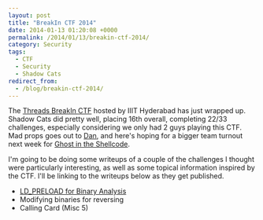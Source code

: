 ```yaml
---
layout: post
title: "BreakIn CTF 2014"
date: 2014-01-13 01:20:08 +0000
permalink: /2014/01/13/breakin-ctf-2014/
category: Security
tags:
  - CTF
  - Security
  - Shadow Cats
redirect_from:
  - /blog/breakin-ctf-2014/
---
```

The [Threads BreakIn CTF](http://felicity.iiit.ac.in/threads/breakin) hosted by IIIT Hyderabad has just wrapped up.  Shadow Cats did pretty well, placing 16th overall, completing 22/33 challenges, especially considering we only had 2 guys playing this CTF.  Mad props goes out to [Dan](http://lockboxx.blogspot.com/), and here's hoping for a bigger team turnout next week for [Ghost in the Shellcode](http://ghostintheshellcode.com/).

I'm going to be doing some writeups of a couple of the challenges I thought were particularly interesting, as well as some topical information inspired by the CTF.  I'll be linking to the writeups below as they get published.

* [LD_PRELOAD for Binary Analysis](/2014/01/13/ld_preload-for-binary-analysis/)
* Modifying binaries for reversing
* Calling Card (Misc 5)
